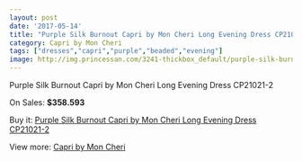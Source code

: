 ```yaml
---
layout: post
date: '2017-05-14'
title: "Purple Silk Burnout Capri by Mon Cheri Long Evening Dress CP21021-2"
category: Capri by Mon Cheri
tags: ["dresses","capri","purple","beaded","evening"]
image: http://img.princessan.com/3241-thickbox_default/purple-silk-burnout-capri-by-mon-cheri-long-evening-dress-cp21021-2.jpg
---
```

Purple Silk Burnout Capri by Mon Cheri Long Evening Dress CP21021-2

On Sales: **$358.593**
<a href="https://www.princessan.com/en/capri-by-mon-cheri/1492-purple-silk-burnout-capri-by-mon-cheri-long-evening-dress-cp21021-2.html"><amp-img layout="responsive" width="600" height="600" src="//img.princessan.com/3241-thickbox_default/purple-silk-burnout-capri-by-mon-cheri-long-evening-dress-cp21021-2.jpg" alt="Purple Silk Burnout Capri by Mon Cheri Long Evening Dress CP21021-2 0" /></a>

Buy it: [Purple Silk Burnout Capri by Mon Cheri Long Evening Dress CP21021-2](https://www.princessan.com/en/capri-by-mon-cheri/1492-purple-silk-burnout-capri-by-mon-cheri-long-evening-dress-cp21021-2.html "Purple Silk Burnout Capri by Mon Cheri Long Evening Dress CP21021-2")

View more: [Capri by Mon Cheri](https://www.princessan.com/en/13-capri-by-mon-cheri "Capri by Mon Cheri")